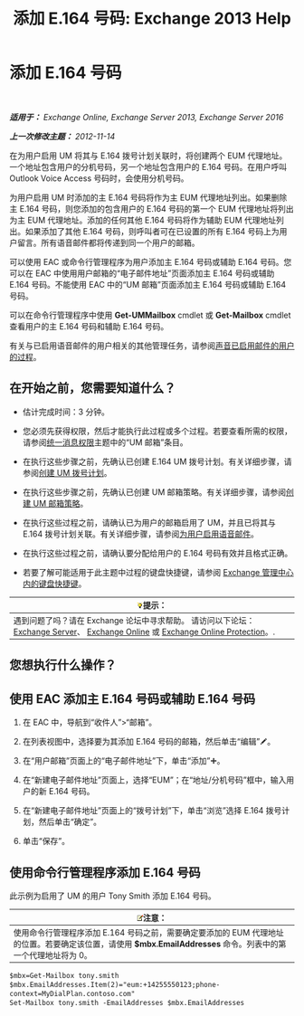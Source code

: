 ﻿---
title: '添加 E.164 号码: Exchange 2013 Help'
TOCTitle: 添加 E.164 号码
ms:assetid: fab86207-be03-40ef-9fea-045a50f3d122
ms:mtpsurl: https://technet.microsoft.com/zh-cn/library/JJ662762(v=EXCHG.150)
ms:contentKeyID: 50556699
ms.date: 01/11/2018
mtps_version: v=EXCHG.150
ms.translationtype: HT
---

# 添加 E.164 号码

 

_**适用于：** Exchange Online, Exchange Server 2013, Exchange Server 2016_

_**上一次修改主题：** 2012-11-14_

在为用户启用 UM 将其与 E.164 拨号计划关联时，将创建两个 EUM 代理地址。一个地址包含用户的分机号码，另一个地址包含用户的 E.164 号码。在用户呼叫 Outlook Voice Access 号码时，会使用分机号码。

为用户启用 UM 时添加的主 E.164 号码将作为主 EUM 代理地址列出。如果删除主 E.164 号码，则您添加的包含用户的 E.164 号码的第一个 EUM 代理地址将列出为主 EUM 代理地址。添加的任何其他 E.164 号码将作为辅助 EUM 代理地址列出。如果添加了其他 E.164 号码，则呼叫者可在已设置的所有 E.164 号码上为用户留言。所有语音邮件都将传递到同一个用户的邮箱。

可以使用 EAC 或命令行管理程序为用户添加主 E.164 号码或辅助 E.164 号码。您可以在 EAC 中使用用户邮箱的“电子邮件地址”页面添加主 E.164 号码或辅助 E.164 号码。不能使用 EAC 中的“UM 邮箱”页面添加主 E.164 号码或辅助 E.164 号码。

可以在命令行管理程序中使用 **Get-UMMailbox** cmdlet 或 **Get-Mailbox** cmdlet 查看用户的主 E.164 号码和辅助 E.164 号码。

有关与已启用语音邮件的用户相关的其他管理任务，请参阅[声音已启用邮件的用户的过程](voice-mail-enabled-user-procedures-exchange-2013-help.md)。

## 在开始之前，您需要知道什么？

  - 估计完成时间：3 分钟。

  - 您必须先获得权限，然后才能执行此过程或多个过程。若要查看所需的权限，请参阅[统一消息权限](unified-messaging-permissions-exchange-2013-help.md)主题中的“UM 邮箱”条目。

  - 在执行这些步骤之前，先确认已创建 E.164 UM 拨号计划。有关详细步骤，请参阅[创建 UM 拨号计划](create-a-um-dial-plan-exchange-2013-help.md)。

  - 在执行这些步骤之前，先确认已创建 UM 邮箱策略。有关详细步骤，请参阅[创建 UM 邮箱策略](create-a-um-mailbox-policy-exchange-2013-help.md)。

  - 在执行这些过程之前，请确认已为用户的邮箱启用了 UM，并且已将其与 E.164 拨号计划关联。有关详细步骤，请参阅[为用户启用语音邮件](enable-a-user-for-voice-mail-exchange-2013-help.md)。

  - 在执行这些过程之前，请确认要分配给用户的 E.164 号码有效并且格式正确。

  - 若要了解可能适用于此主题中过程的键盘快捷键，请参阅 [Exchange 管理中心内的键盘快捷键](keyboard-shortcuts-in-the-exchange-admin-center-exchange-online-protection-help.md)。

<table>
<thead>
<tr class="header">
<th><img src="images/Bb124558.tip(EXCHG.150).gif" title="提示" alt="提示" />提示：</th>
</tr>
</thead>
<tbody>
<tr class="odd">
<td>遇到问题了吗？请在 Exchange 论坛中寻求帮助。 请访问以下论坛：<a href="https://go.microsoft.com/fwlink/p/?linkid=60612">Exchange Server</a>、 <a href="https://go.microsoft.com/fwlink/p/?linkid=267542">Exchange Online</a> 或 <a href="https://go.microsoft.com/fwlink/p/?linkid=285351">Exchange Online Protection</a>。.</td>
</tr>
</tbody>
</table>


## 您想执行什么操作？

## 使用 EAC 添加主 E.164 号码或辅助 E.164 号码

1.  在 EAC 中，导航到“收件人”\>“邮箱”。

2.  在列表视图中，选择要为其添加 E.164 号码的邮箱，然后单击“编辑”![编辑图标](images/Bb124582.6f53ccb2-1f13-4c02-bea0-30690e6ea71d(EXCHG.150).gif "编辑图标")。

3.  在“用户邮箱”页面上的“电子邮件地址”下，单击“添加”![添加图标](images/JJ218640.c1e75329-d6d7-4073-a27d-498590bbb558(EXCHG.150).gif "添加图标")。

4.  在“新建电子邮件地址”页面上，选择“EUM”；在“地址/分机号码”框中，输入用户的新 E.164 号码。

5.  在“新建电子邮件地址”页面上的“拨号计划”下，单击“浏览”选择 E.164 拨号计划，然后单击“确定”。

6.  单击“保存”。

## 使用命令行管理程序添加 E.164 号码

此示例为启用了 UM 的用户 Tony Smith 添加 E.164 号码。

<table>
<thead>
<tr class="header">
<th><img src="images/Bb124558.note(EXCHG.150).gif" title="注意" alt="注意" />注意：</th>
</tr>
</thead>
<tbody>
<tr class="odd">
<td>使用命令行管理程序添加 E.164 号码之前，需要确定要添加的 EUM 代理地址的位置。若要确定该位置，请使用 <strong>$mbx.EmailAddresses</strong> 命令。列表中的第一个代理地址将为 0。</td>
</tr>
</tbody>
</table>


    $mbx=Get-Mailbox tony.smith
    $mbx.EmailAddresses.Item(2)="eum:+14255550123;phone-context=MyDialPlan.contoso.com"
    Set-Mailbox tony.smith -EmailAddresses $mbx.EmailAddresses

